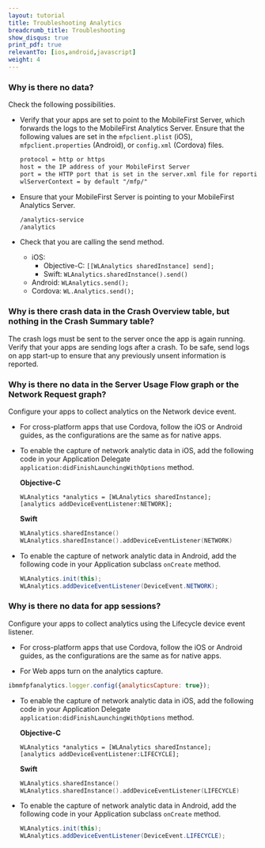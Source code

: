 ```yaml
---
layout: tutorial
title: Troubleshooting Analytics
breadcrumb_title: Troubleshooting
show_disqus: true
print_pdf: true
relevantTo: [ios,android,javascript]
weight: 4
---
```

### Why is there no data?
Check the following possibilities.

* Verify that your apps are set to point to the MobileFirst Server, which forwards the logs to the MobileFirst Analytics Server. Ensure that the following values are set in the  `mfpclient.plist` (iOS),  `mfpclient.properties` (Android), or  `config.xml` (Cordova) files.

    ```xml
    protocol = http or https
    host = the IP address of your MobileFirst Server
    port = the HTTP port that is set in the server.xml file for reporting analytics
    wlServerContext = by default "/mfp/"
    ```

* Ensure that your MobileFirst Server is pointing to your MobileFirst Analytics Server.

    ```xml
    /analytics-service
    /analytics
    ```

* Check that you are calling the send method.
    * iOS:
      * Objective-C: `[[WLAnalytics sharedInstance] send];`
      * Swift:  `WLAnalytics.sharedInstance().send()`
    * Android: `WLAnalytics.send();`
    * Cordova: `WL.Analytics.send();`

### Why is there crash data in the Crash Overview table, but nothing in the Crash Summary table?
The crash logs must be sent to the server once the app is again running. Verify that your apps are sending logs after a crash. To be safe, send logs on app start-up to ensure that any previously unsent information is reported.

### Why is there no data in the Server Usage Flow graph or the Network Request graph?
Configure your apps to collect analytics on the Network device event.

* For cross-platform apps that use Cordova, follow the iOS or Android guides, as the configurations are the same as for native apps.
* To enable the capture of network analytic data in iOS, add the following code in your Application Delegate `application:didFinishLaunchingWithOptions` method.

    **Objective-C**

    ```objc
    WLAnalytics *analytics = [WLAnalytics sharedInstance];
    [analytics addDeviceEventListener:NETWORK];
    ```

    **Swift**

    ```Swift
    WLAnalytics.sharedInstance()
    WLAnalytics.sharedInstance().addDeviceEventListener(NETWORK)
    ```

* To enable the capture of network analytic data in Android, add the following code in your Application subclass `onCreate` method.

    ```java
    WLAnalytics.init(this);
    WLAnalytics.addDeviceEventListener(DeviceEvent.NETWORK);
    ```

### Why is there no data for app sessions?
Configure your apps to collect analytics using the Lifecycle device event listener.

* For cross-platform apps that use Cordova, follow the iOS or Android guides, as the configurations are the same as for native apps.

* For Web apps turn on the analytics capture.

 ```javascript
 ibmmfpfanalytics.logger.config({analyticsCapture: true});
 ```

* To enable the capture of network analytic data in iOS, add the following code in your Application Delegate `application:didFinishLaunchingWithOptions` method.

    **Objective-C**

    ```objc
    WLAnalytics *analytics = [WLAnalytics sharedInstance];
    [analytics addDeviceEventListener:LIFECYCLE];
    ```

    **Swift**

    ```Swift
    WLAnalytics.sharedInstance()
    WLAnalytics.sharedInstance().addDeviceEventListener(LIFECYCLE)
    ```

* To enable the capture of network analytic data in Android, add the following code in your Application subclass `onCreate` method.

    ```java
    WLAnalytics.init(this);
    WLAnalytics.addDeviceEventListener(DeviceEvent.LIFECYCLE);
    ```
